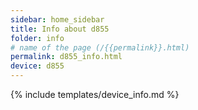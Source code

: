 ```yaml
---
sidebar: home_sidebar
title: Info about d855
folder: info
# name of the page (/{{permalink}}.html)
permalink: d855_info.html
device: d855
---
```

{% include templates/device_info.md %}
